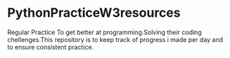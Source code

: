 # PythonPracticeW3resources
Regular Practice To get better at programming.Solving their coding chellenges.This repository is to keep track of progress i made per day and to ensure consistent practice.

